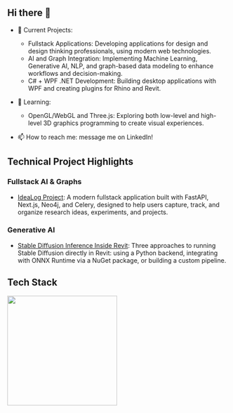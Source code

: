 ## Hi there 👋

- 🔭 Current Projects:
  - Fullstack Applications: Developing applications for design and design thinking professionals, using modern web technologies. 
  - AI and Graph Integration: Implementing Machine Learning, Generative AI, NLP, and graph-based data modeling to enhance workflows and decision-making.
  - C# + WPF .NET Development: Building desktop applications with WPF and creating plugins for Rhino and Revit.

- 🌱 Learning:
  - OpenGL/WebGL and Three.js: Exploring both low-level and high-level 3D graphics programming to create visual experiences.

- 📫 How to reach me: message me on LinkedIn!

## Technical Project Highlights
### Fullstack AI & Graphs
  - [IdeaLog Project](https://github.com/patrykwoz/idealog-fullstack): A modern fullstack application built with FastAPI, Next.js, Neo4j, and Celery, designed to help users capture, track, and organize research ideas, experiments, and projects.

### Generative AI
  - [Stable Diffusion Inference Inside Revit](https://github.com/patrykwoz/aectech-stable-diffusion): Three approaches to running Stable Diffusion directly in Revit: using a Python backend, integrating with ONNX Runtime via a NuGet package, or building a custom pipeline.

## Tech Stack

<p align="left">
  <a href="https://skillicons.dev">
    <img src="https://skillicons.dev/icons?i=js,react,nextjs,html,css,py,cs,docker,vscode,git" width="250" />
  </a>
</p>

<!--
**patrykwoz/patrykwoz** is a ✨ _special_ ✨ repository because its `README.md` (this file) appears on your GitHub profile.

Here are some ideas to get you started:

- 🔭 I’m currently working on ...
- 🌱 I’m currently learning ...
- 👯 I’m looking to collaborate on ...
- 🤔 I’m looking for help with ...
- 💬 Ask me about ...
- 📫 How to reach me: ...
- 😄 Pronouns: ...
- ⚡ Fun fact: ...
-->
